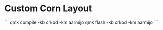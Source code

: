 # Custom Corn Layout

´´´
  qmk compile -kb crkbd -km aarmijo
  qmk flash -kb crkbd -km aarmijo
´´´

